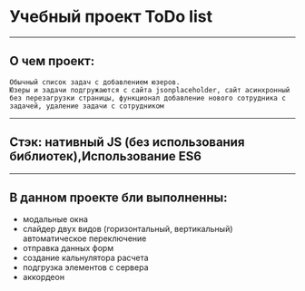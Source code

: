 # Учебный проект ToDo list
____
## О чем проект:
	Обычный список задач с добавлением юзеров.
	Юзеры и задачи подгружаются с сайта jsonplaceholder, сайт асинхронный без перезагрузки страницы, функционал добавление нового сотрудника с задачей, удаление задачи с сотрудником 
____
## Стэк: нативный JS (без использования библиотек),Использование ES6
____
## В данном проекте бли выполненны:
- модальные окна
- слайдер двух видов (горизонтальный, вертикальный) автоматическое переключение
- отправка данных форм
- создание кальнулятора расчета
- подгрузка элементов с сервера
- аккордеон